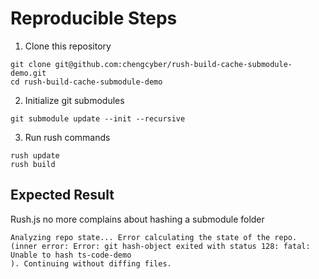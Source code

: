 
# Reproducible Steps

1. Clone this repository

```
git clone git@github.com:chengcyber/rush-build-cache-submodule-demo.git
cd rush-build-cache-submodule-demo
```

2. Initialize git submodules

```
git submodule update --init --recursive
```

3. Run rush commands

```
rush update
rush build
```

## Expected Result

Rush.js no more complains about hashing a submodule folder

```
Analyzing repo state... Error calculating the state of the repo. (inner error: Error: git hash-object exited with status 128: fatal: Unable to hash ts-code-demo
). Continuing without diffing files.
```